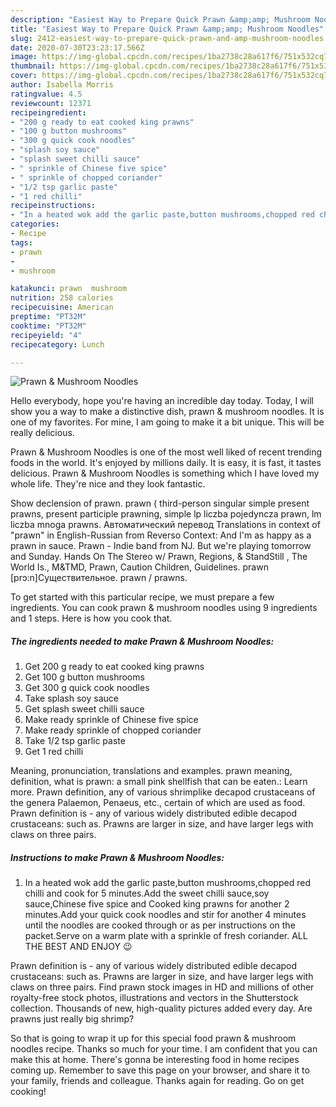 ```yaml
---
description: "Easiest Way to Prepare Quick Prawn &amp;amp; Mushroom Noodles"
title: "Easiest Way to Prepare Quick Prawn &amp;amp; Mushroom Noodles"
slug: 2412-easiest-way-to-prepare-quick-prawn-and-amp-mushroom-noodles
date: 2020-07-30T23:23:17.566Z
image: https://img-global.cpcdn.com/recipes/1ba2738c28a617f6/751x532cq70/prawn-mushroom-noodles-recipe-main-photo.jpg
thumbnail: https://img-global.cpcdn.com/recipes/1ba2738c28a617f6/751x532cq70/prawn-mushroom-noodles-recipe-main-photo.jpg
cover: https://img-global.cpcdn.com/recipes/1ba2738c28a617f6/751x532cq70/prawn-mushroom-noodles-recipe-main-photo.jpg
author: Isabella Morris
ratingvalue: 4.5
reviewcount: 12371
recipeingredient:
- "200 g ready to eat cooked king prawns"
- "100 g button mushrooms"
- "300 g quick cook noodles"
- "splash soy sauce"
- "splash sweet chilli sauce"
- " sprinkle of Chinese five spice"
- " sprinkle of chopped coriander"
- "1/2 tsp garlic paste"
- "1 red chilli"
recipeinstructions:
- "In a heated wok add the garlic paste,button mushrooms,chopped red chilli and cook for 5 minutes.Add the sweet chilli sauce,soy sauce,Chinese five spice and Cooked king prawns for another 2 minutes.Add your quick cook noodles and stir for another 4 minutes until the noodles are cooked through or as per instructions on the packet.Serve on a warm plate with a sprinkle of fresh coriander. ALL THE BEST AND ENJOY 😉"
categories:
- Recipe
tags:
- prawn
- 
- mushroom

katakunci: prawn  mushroom 
nutrition: 258 calories
recipecuisine: American
preptime: "PT32M"
cooktime: "PT32M"
recipeyield: "4"
recipecategory: Lunch

---
```



![Prawn &amp; Mushroom Noodles](https://img-global.cpcdn.com/recipes/1ba2738c28a617f6/751x532cq70/prawn-mushroom-noodles-recipe-main-photo.jpg)

Hello everybody, hope you're having an incredible day today. Today, I will show you a way to make a distinctive dish, prawn &amp; mushroom noodles. It is one of my favorites. For mine, I am going to make it a bit unique. This will be really delicious.

Prawn &amp; Mushroom Noodles is one of the most well liked of recent trending foods in the world. It's enjoyed by millions daily. It is easy, it is fast, it tastes delicious. Prawn &amp; Mushroom Noodles is something which I have loved my whole life. They're nice and they look fantastic.

Show declension of prawn. prawn ( third-person singular simple present prawns, present participle prawning, simple lp liczba pojedyncza prawn, lm liczba mnoga prawns. Автоматический перевод Translations in context of &#34;prawn&#34; in English-Russian from Reverso Context: And I&#39;m as happy as a prawn in sauce. Prawn - Indie band from NJ. But we&#39;re playing tomorrow and Sunday. Hands On The Stereo w/ Prawn, Regions, &amp; StandStill , The World Is., M&amp;TMD, Prawn, Caution Children, Guidelines. prawn [prɔ:n]Существительное. prawn / prawns.


To get started with this particular recipe, we must prepare a few ingredients. You can cook prawn &amp; mushroom noodles using 9 ingredients and 1 steps. Here is how you cook that.

<!--inarticleads1-->

##### The ingredients needed to make Prawn &amp; Mushroom Noodles:

1. Get 200 g ready to eat cooked king prawns
1. Get 100 g button mushrooms
1. Get 300 g quick cook noodles
1. Take splash soy sauce
1. Get splash sweet chilli sauce
1. Make ready  sprinkle of Chinese five spice
1. Make ready  sprinkle of chopped coriander
1. Take 1/2 tsp garlic paste
1. Get 1 red chilli


Meaning, pronunciation, translations and examples. prawn meaning, definition, what is prawn: a small pink shellfish that can be eaten.: Learn more. Prawn definition, any of various shrimplike decapod crustaceans of the genera Palaemon, Penaeus, etc., certain of which are used as food. Prawn definition is - any of various widely distributed edible decapod crustaceans: such as. Prawns are larger in size, and have larger legs with claws on three pairs. 

<!--inarticleads2-->

##### Instructions to make Prawn &amp; Mushroom Noodles:

1. In a heated wok add the garlic paste,button mushrooms,chopped red chilli and cook for 5 minutes.Add the sweet chilli sauce,soy sauce,Chinese five spice and Cooked king prawns for another 2 minutes.Add your quick cook noodles and stir for another 4 minutes until the noodles are cooked through or as per instructions on the packet.Serve on a warm plate with a sprinkle of fresh coriander. ALL THE BEST AND ENJOY 😉


Prawn definition is - any of various widely distributed edible decapod crustaceans: such as. Prawns are larger in size, and have larger legs with claws on three pairs. Find prawn stock images in HD and millions of other royalty-free stock photos, illustrations and vectors in the Shutterstock collection. Thousands of new, high-quality pictures added every day. Are prawns just really big shrimp? 

So that is going to wrap it up for this special food prawn &amp; mushroom noodles recipe. Thanks so much for your time. I am confident that you can make this at home. There's gonna be interesting food in home recipes coming up. Remember to save this page on your browser, and share it to your family, friends and colleague. Thanks again for reading. Go on get cooking!
